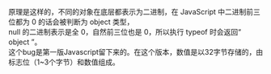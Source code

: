 原理是这样的，不同的对象在底层都表示为二进制，在 JavaScript 中二进制前三位都为 0 的话会被判断为 object 类型，  
null 的二进制表示是全 0，自然前三位也是 0，所以执行 typeof 时会返回“ object ”。  
这个bug是第一版Javascript留下来的。在这个版本，数值是以32字节存储的，由标志位（1~3个字节）和数值组成。